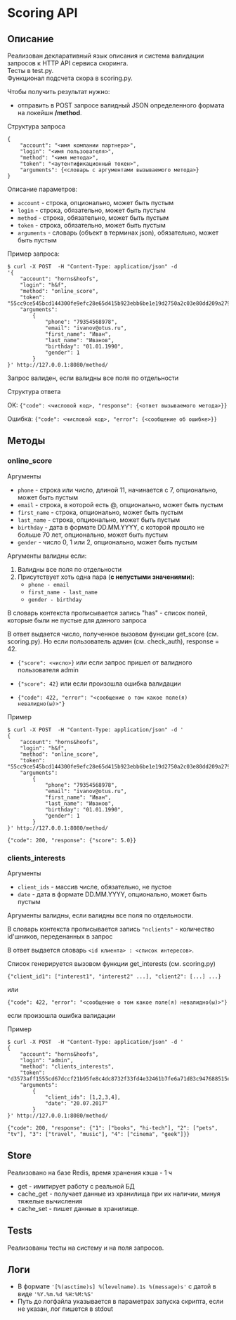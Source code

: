 # Scoring API

## Описание

Реализован декларативный язык описания и система валидации запросов к HTTP API сервиса скоринга.  
Тесты в test.py.  
Функционал подсчета скора в scoring.py.

Чтобы получить результат нужно:
- отправить в POST запросе валидный JSON определенного формата на локейшн **/method**.

Структура запроса
```
{
    "account": "<имя компании партнера>",
    "login": "<имя пользователя>",
    "method": "<имя метода>",
    "token": "<аутентификационный токен>",
    "arguments": {<словарь с аргументами вызываемого метода>}
}
```
Описание параметров:
- ```account``` - строка, опционально, может быть пустым
- ```login``` - строка, обязательно, может быть пустым
- ```method``` - строка, обязательно, может быть пустым
- ```token``` - строка, обязательно, может быть пустым
- ```arguments``` - словарь (объект в терминах json), обязательно, может быть пустым

Пример запроса:

```
$ curl -X POST  -H "Content-Type: application/json" -d
'{
    "account": "horns&hoofs",
    "login": "h&f",
    "method": "online_score",
    "token": "55cc9ce545bcd144300fe9efc28e65d415b923ebb6be1e19d2750a2c03e80dd209a27954dca045e5bb12418e7d89b6d718a9e35af34e14e1d5bcd5a08f21fc95",
    "arguments":
        {
            "phone": "79354568978",
            "email": "ivanov@otus.ru",
            "first_name": "Иван",
            "last_name": "Иванов",
            "birthday": "01.01.1990",
            "gender": 1
        }
}' http://127.0.0.1:8080/method/
```

Запрос валиден, если валидны все поля по отдельности  

Структура ответа  

OK: ```{"code": <числовой код>, "response": {<ответ вызываемого метода>}}```

Ошибка: ```{"code": <числовой код>, "error": {<сообщение об ошибке>}}```  

## Методы
### online_score

Аргументы

- ```phone``` - строка или число, длиной 11, начинается с 7, опционально, может быть пустым  
- ```email``` - строка, в которой есть @, опционально, может быть пустым  
- ```first_name``` - строка, опционально, может быть пустым  
- ```last_name``` - строка, опционально, может быть пустым  
- ```birthday``` - дата в формате DD.MM.YYYY, с которой прошло не больше 70 лет, опционально, может быть пустым  
- ```gender``` - число 0, 1 или 2, опционально, может быть пустым  

Аргументы валидны если:
1. Валидны все поля по отдельности  
2. Присутствует хоть одна пара (**с непустыми значениями**):  
   - ```phone - email```  
   - ```first_name - last_name```
   - ```gender - birthday```

В словарь контекста прописывается запись "has" - список полей, которые были не пустые для данного запроса

В ответ выдается число, полученное вызовом функции get_score (см. scoring.py).
Но если пользователь админ (см. check_auth), response = 42.

- ```{"score": <число>}``` или если запрос пришел от валидного пользователя admin

- ```{"score": 42}``` или если произошла ошибка валидации

- ```{"code": 422, "error": "<сообщение о том какое поле(я) невалидно(ы)>"}```

Пример

```
$ curl -X POST  -H "Content-Type: application/json" -d '
{
    "account": "horns&hoofs",
    "login": "h&f",
    "method": "online_score",
    "token": "55cc9ce545bcd144300fe9efc28e65d415b923ebb6be1e19d2750a2c03e80dd209a27954dca045e5bb12418e7d89b6d718a9e35af34e14e1d5bcd5a08f21fc95",
    "arguments":
        {
            "phone": "79354568978",
            "email": "ivanov@otus.ru",
            "first_name": "Иван",
            "last_name": "Иванов",
            "birthday": "01.01.1990",
            "gender": 1
        }
}' http://127.0.0.1:8080/method/

{"code": 200, "response": {"score": 5.0}}
```

### clients_interests

Аргументы

- ```client_ids``` - массив числе, обязательно, не пустое  
- ```date``` - дата в формате DD.MM.YYYY, опционально, может быть пустым  

Аргументы валидны, если валидны все поля по отдельности.

В словарь контекста прописывается запись ```"nclients"``` - количество id'шников, переденанных в запрос

В ответ выдается словарь ```<id клиента> : <список интересов>```.  

Список генерируeтся вызовом функции get_interests (см. scoring.py)  

```{"client_id1": ["interest1", "interest2" ...], "client2": [...] ...}```

или  

```{"code": 422, "error": "<сообщение о том какое поле(я) невалидно(ы)>"}```

если произошла ошибка валидации

Пример
```
$ curl -X POST  -H "Content-Type: application/json" -d '
{
    "account": "horns&hoofs",
    "login": "admin",
    "method": "clients_interests",
    "token": "d3573aff1555cd67dccf21b95fe8c4dc8732f33fd4e32461b7fe6a71d83c947688515e36774c00fb630b039fe2223c991f045f13f24091386050205c324687a0",
    "arguments":
        {
            "client_ids": [1,2,3,4],
            "date": "20.07.2017"
        }
}' http://127.0.0.1:8080/method/

{"code": 200, "response": {"1": ["books", "hi-tech"], "2": ["pets", "tv"], "3": ["travel", "music"], "4": ["cinema", "geek"]}}
```
## Store

Реализовано на базе Redis, время хранения кэша - 1 ч

- get - имитирует работу с реальной БД
- cache_get - получает данные из хранилища при их наличии, минуя тяжелые вычисления
- cache_set - пишет данные в хранилище.

## Tests

Реализованы тесты на систему и на поля запросов.

## Логи

- В формате ```'[%(asctime)s] %(levelname).1s %(message)s'``` c датой в виде ```'%Y.%m.%d %H:%M:%S'```  
- Путь до логфайла указывается в параметрах запуска скрипта, если не указан, лог пишется в stdout
